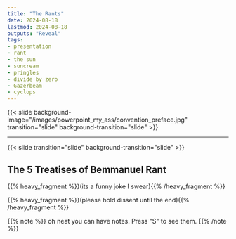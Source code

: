 ```yaml
---
title: "The Rants"
date: 2024-08-18
lastmod: 2024-08-18
outputs: "Reveal"
tags:
- presentation
- rant
- the sun
- suncream
- pringles
- divide by zero
- Gazerbeam
- cyclops
---
```


{{< slide background-image="/images/powerpoint_my_ass/convention_preface.jpg" transition="slide" background-transition="slide" >}}

---

{{< slide transition="slide" background-transition="slide" >}}

## The 5 Treatises of Bemmanuel Rant

{{% heavy_fragment %}}(its a funny joke I swear){{% /heavy_fragment %}}

{{% heavy_fragment %}}(please hold dissent until the end){{% /heavy_fragment %}}

{{% note %}}
    oh neat you can have notes. Press "S" to see them.
{{% /note %}}

